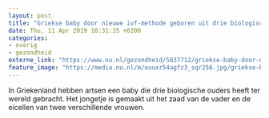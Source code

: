 ```yaml
---
layout: post
title: "Griekse baby door nieuwe ivf-methode geboren uit drie biologische ouders"
date: Thu, 11 Apr 2019 10:31:35 +0200
categories: 
- overig 
- gezondheid 
externe_link: "https://www.nu.nl/gezondheid/5837712/griekse-baby-door-nieuwe-ivf-methode-geboren-uit-drie-biologische-ouders.html"
feature_image: "https://media.nu.nl/m/ouuxr54agfz3_sqr256.jpg/griekse-baby-door-nieuwe-ivf-methode-geboren-uit-drie-biologische-ouders.jpg"
---
```


In Griekenland hebben artsen een baby die drie biologische ouders heeft ter wereld gebracht. Het jongetje is gemaakt uit het zaad van de vader en de eicellen van twee verschillende vrouwen.
